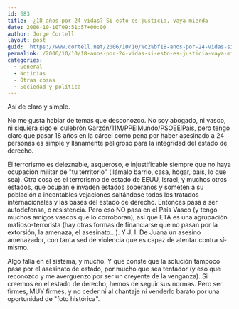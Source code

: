 ```yaml
---
id: 683
title: -¿18 años por 24 vidas? Si esto es justicia, vaya mierda
date: 2006-10-10T09:51:57+00:00
author: Jorge Cortell
layout: post
guid: 'https://www.cortell.net/2006/10/10/%c2%bf18-anos-por-24-vidas-si-esto-es-justicia-vaya-mierda/'
permalink: /2006/10/10/18-anos-por-24-vidas-si-esto-es-justicia-vaya-mierda/
categories:
  - General
  - Noticias
  - Otras cosas
  - Sociedad y polí­tica
---
```

Así­ de claro y simple.

No me gusta hablar de temas que desconozco. No soy abogado, ni vasco, ni siquiera sigo el culebrón Garzón/11M/PPElMundo/PSOEElPaí­s, pero tengo claro que pasar 18 años en la cárcel como pena por haber asesinado a 24 personas es simple y llanamente peligroso para la integridad del estado de derecho.

El terrorismo es deleznable, asqueroso, e injustificable siempre que no haya ocupación militar de "tu territorio" (llámalo barrio, casa, hogar, paí­s, lo que sea). Otra cosa es el terrorismo de estado de EEUU, Israel, y muchos otros estados, que ocupan e invaden estados soberanos y someten a su población a incontables vejaciones saltándose todos los tratados internacionales y las bases del estado de derecho. Entonces pasa a ser autodefensa, o resistencia. Pero eso NO pasa en el Paí­s Vasco (y tengo muchos amigos vascos que lo corroboran), así­ que ETA es una agrupación mafioso-terrorista (hay otras formas de financiarse que no pasan por la extorsión, la amenaza, el asesinato...). Y J. I. De Juana un asesino amenazador, con tanta sed de violencia que es capaz de atentar contra sí­ mismo.

Algo falla en el sistema, y mucho. Y que conste que la solución tampoco pasa por el asesinato de estado, por mucho que sea tentador (y eso que reconozco y me averguenzo por ser un creyente de la venganza). Si creemos en el estado de derecho, hemos de seguir sus normas. Pero ser firmes, MUY firmes, y no ceder ni al chantaje ni venderlo barato por una oportunidad de "foto histórica".